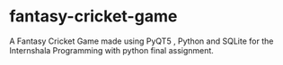 # fantasy-cricket-game
A Fantasy Cricket Game made using PyQT5 , Python and SQLite for the Internshala Programming with python final assignment.
